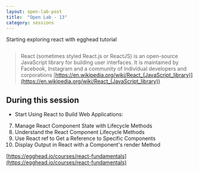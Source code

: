 ```yaml
---
layout: open-lab-post
title:  "Open Lab - 13"
category: sessions
---
```

Starting exploring react with egghead tutorial

<span class="image right"><img src="/src/assets/images/128px-Mad_scientist_transparent_background.svg.png" alt=""></span>

> React (sometimes styled React.js or ReactJS) is an open-source JavaScript library for building user interfaces.
It is maintained by Facebook, Instagram and a community of individual developers and corporations
[https://en.wikipedia.org/wiki/React_(JavaScript_library)](https://en.wikipedia.org/wiki/React_(JavaScript_library))

## During this session
* Start Using React to Build Web Applications:

7. Manage React Component State with Lifecycle Methods
8. Understand the React Component Lifecycle Methods
9. Use React ref to Get a Reference to Specific Components
10. Display Output in React with a Component's render Method

[https://egghead.io/courses/react-fundamentals](https://egghead.io/courses/react-fundamentals)